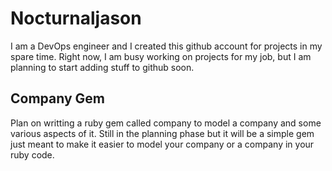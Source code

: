 # Nocturnaljason

I am a DevOps engineer and I created this github account for projects in my spare time. Right now, I am busy working on projects for my job, but I am planning to start adding stuff to github soon.

## Company Gem

Plan on writting a ruby gem called company to model a company and some various aspects of it. Still in the planning phase but it will be a simple gem just meant to make it easier to model your company or a company in your ruby code.


